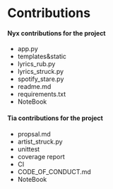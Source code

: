 # Contributions
#### Nyx contributions for the project

- app.py
- templates&static
- lyrics_rub.py
- lyrics_struck.py
- spotify_stare.py
- readme.md
- requirements.txt
- NoteBook

#### Tia contributions for the project
- propsal.md
- artist_struck.py
- unittest
- coverage report
- CI
- CODE_OF_CONDUCT.md
- NoteBook
